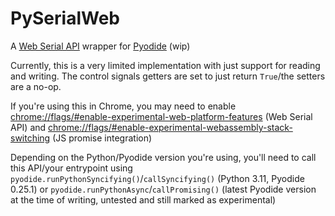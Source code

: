 # PySerialWeb
A [Web Serial API](https://developer.mozilla.org/en-US/docs/Web/API/Web_Serial_API) wrapper for [Pyodide](https://github.com/pyodide/pyodide) (wip)

Currently, this is a very limited implementation with just support for reading and writing. The control signals getters are set to just return `True`/the setters are a no-op. 

If you're using this in Chrome, you may need to enable <chrome://flags/#enable-experimental-web-platform-features> (Web Serial API) and <chrome://flags/#enable-experimental-webassembly-stack-switching> (JS promise integration)

Depending on the Python/Pyodide version you're using, you'll need to call this API/your entrypoint using `pyodide.runPythonSyncifying()`/`callSyncifying()` (Python 3.11, Pyodide 0.25.1) or `pyodide.runPythonAsync`/`callPromising()` (latest Pyodide version at the time of writing, untested and still marked as experimental)
